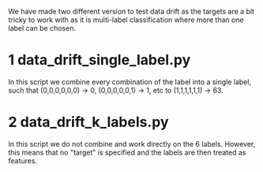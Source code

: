 We have made two different version to test data drift as the targets are a bit tricky to work with
as it is multi-label classification where more than one label can be chosen.

# 1 data_drift_single_label.py
In this script we combine every combination of the label into a single label, such that (0,0,0,0,0,0) -> 0, (0,0,0,0,0,1) -> 1, etc to
(1,1,1,1,1,1) -> 63.

# 2 data_drift_k_labels.py
In this script we do not combine and work directly on the 6 labels. However, this means that no "target" is specified and
the labels are then treated as features.

